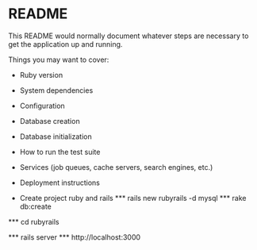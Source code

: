 # README

This README would normally document whatever steps are necessary to get the
application up and running.

Things you may want to cover:

* Ruby version

* System dependencies

* Configuration

* Database creation

* Database initialization

* How to run the test suite

* Services (job queues, cache servers, search engines, etc.)

* Deployment instructions

* Create project ruby and rails
*** rails new rubyrails -d mysql
*** rake db:create 

*** cd rubyrails

*** rails server
*** http://localhost:3000
